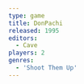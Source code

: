 ```yaml
---
type: game
title: DonPachi
released: 1995
editors: 
  - Cave
players: 2
genres:
  - 'Shoot Them Up'
---
```

